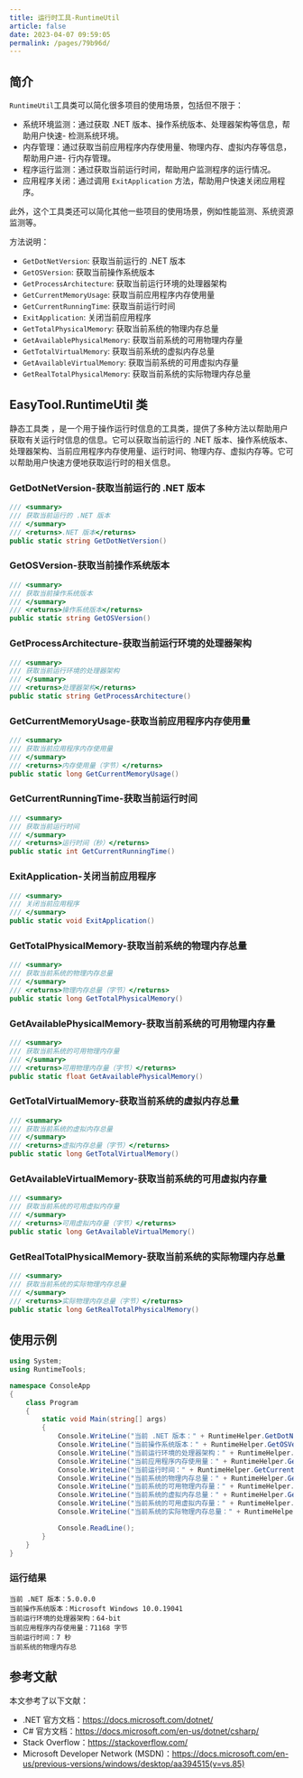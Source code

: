 ```yaml
---
title: 运行时工具-RuntimeUtil
article: false
date: 2023-04-07 09:59:05
permalink: /pages/79b96d/
---
```


## 简介

`RuntimeUtil`工具类可以简化很多项目的使用场景，包括但不限于：

- 系统环境监测：通过获取 .NET 版本、操作系统版本、处理器架构等信息，帮助用户快速- 检测系统环境。
- 内存管理：通过获取当前应用程序内存使用量、物理内存、虚拟内存等信息，帮助用户进- 行内存管理。
- 程序运行监测：通过获取当前运行时间，帮助用户监测程序的运行情况。
- 应用程序关闭：通过调用 `ExitApplication` 方法，帮助用户快速关闭应用程序。

此外，这个工具类还可以简化其他一些项目的使用场景，例如性能监测、系统资源监测等。

方法说明：

- `GetDotNetVersion`: 获取当前运行的 .NET 版本
- `GetOSVersion`: 获取当前操作系统版本
- `GetProcessArchitecture`: 获取当前运行环境的处理器架构
- `GetCurrentMemoryUsage`: 获取当前应用程序内存使用量
- `GetCurrentRunningTime`: 获取当前运行时间
- `ExitApplication`: 关闭当前应用程序
- `GetTotalPhysicalMemory`: 获取当前系统的物理内存总量
- `GetAvailablePhysicalMemory`: 获取当前系统的可用物理内存量
- `GetTotalVirtualMemory`: 获取当前系统的虚拟内存总量
- `GetAvailableVirtualMemory`: 获取当前系统的可用虚拟内存量
- `GetRealTotalPhysicalMemory`: 获取当前系统的实际物理内存总量


## EasyTool.RuntimeUtil 类

静态工具类 <Badge text="RuntimeUtil"/>，是一个用于操作运行时信息的工具类，提供了多种方法以帮助用户获取有关运行时信息的信息。它可以获取当前运行的 .NET 版本、操作系统版本、处理器架构、当前应用程序内存使用量、运行时间、物理内存、虚拟内存等。它可以帮助用户快速方便地获取运行时的相关信息。

### GetDotNetVersion-获取当前运行的 .NET 版本

```csharp
/// <summary>
/// 获取当前运行的 .NET 版本
/// </summary>
/// <returns>.NET 版本</returns>
public static string GetDotNetVersion()
```

### GetOSVersion-获取当前操作系统版本

```csharp
/// <summary>
/// 获取当前操作系统版本
/// </summary>
/// <returns>操作系统版本</returns>
public static string GetOSVersion()
```

### GetProcessArchitecture-获取当前运行环境的处理器架构

```csharp
/// <summary>
/// 获取当前运行环境的处理器架构
/// </summary>
/// <returns>处理器架构</returns>
public static string GetProcessArchitecture()
```

### GetCurrentMemoryUsage-获取当前应用程序内存使用量

```csharp
/// <summary>
/// 获取当前应用程序内存使用量
/// </summary>
/// <returns>内存使用量（字节）</returns>
public static long GetCurrentMemoryUsage()
```

### GetCurrentRunningTime-获取当前运行时间

```csharp
/// <summary>
/// 获取当前运行时间
/// </summary>
/// <returns>运行时间（秒）</returns>
public static int GetCurrentRunningTime()
```

### ExitApplication-关闭当前应用程序

```csharp
/// <summary>
/// 关闭当前应用程序
/// </summary>
public static void ExitApplication()
```

### GetTotalPhysicalMemory-获取当前系统的物理内存总量

```csharp
/// <summary>
/// 获取当前系统的物理内存总量
/// </summary>
/// <returns>物理内存总量（字节）</returns>
public static long GetTotalPhysicalMemory()
```

### GetAvailablePhysicalMemory-获取当前系统的可用物理内存量

```csharp
/// <summary>
/// 获取当前系统的可用物理内存量
/// </summary>
/// <returns>可用物理内存量（字节）</returns>
public static float GetAvailablePhysicalMemory()
```

### GetTotalVirtualMemory-获取当前系统的虚拟内存总量

```csharp
/// <summary>
/// 获取当前系统的虚拟内存总量
/// </summary>
/// <returns>虚拟内存总量（字节）</returns>
public static long GetTotalVirtualMemory()
```

### GetAvailableVirtualMemory-获取当前系统的可用虚拟内存量

```csharp
/// <summary>
/// 获取当前系统的可用虚拟内存量
/// </summary>
/// <returns>可用虚拟内存量（字节）</returns>
public static long GetAvailableVirtualMemory()
```

### GetRealTotalPhysicalMemory-获取当前系统的实际物理内存总量

```csharp
/// <summary>
/// 获取当前系统的实际物理内存总量
/// </summary>
/// <returns>实际物理内存总量（字节）</returns>
public static long GetRealTotalPhysicalMemory()
```

## 使用示例

```csharp
using System;
using RuntimeTools;

namespace ConsoleApp
{
    class Program
    {
        static void Main(string[] args)
        {
            Console.WriteLine("当前 .NET 版本：" + RuntimeHelper.GetDotNetVersion());
            Console.WriteLine("当前操作系统版本：" + RuntimeHelper.GetOSVersion());
            Console.WriteLine("当前运行环境的处理器架构：" + RuntimeHelper.GetProcessArchitecture());
            Console.WriteLine("当前应用程序内存使用量：" + RuntimeHelper.GetCurrentMemoryUsage() + " 字节");
            Console.WriteLine("当前运行时间：" + RuntimeHelper.GetCurrentRunningTime() + " 秒");
            Console.WriteLine("当前系统的物理内存总量：" + RuntimeHelper.GetTotalPhysicalMemory() + " 字节");
            Console.WriteLine("当前系统的可用物理内存量：" + RuntimeHelper.GetAvailablePhysicalMemory() + " 字节");
            Console.WriteLine("当前系统的虚拟内存总量：" + RuntimeHelper.GetTotalVirtualMemory() + " 字节");
            Console.WriteLine("当前系统的可用虚拟内存量：" + RuntimeHelper.GetAvailableVirtualMemory() + " 字节");
            Console.WriteLine("当前系统的实际物理内存总量：" + RuntimeHelper.GetRealTotalPhysicalMemory() + " 字节");

            Console.ReadLine();
        }
    }
}
```

### 运行结果

```
当前 .NET 版本：5.0.0.0
当前操作系统版本：Microsoft Windows 10.0.19041
当前运行环境的处理器架构：64-bit
当前应用程序内存使用量：71168 字节
当前运行时间：7 秒
当前系统的物理内存总
```

## 参考文献

本文参考了以下文献：

- .NET 官方文档：https://docs.microsoft.com/dotnet/
- C# 官方文档：https://docs.microsoft.com/en-us/dotnet/csharp/
- Stack Overflow：https://stackoverflow.com/
- Microsoft Developer Network (MSDN)：https://docs.microsoft.com/en-us/previous-versions/windows/desktop/aa394515(v=vs.85)
